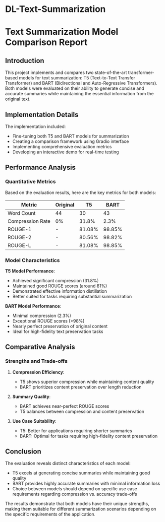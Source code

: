 # DL-Text-Summarization

# Text Summarization Model Comparison Report

## Introduction

This project implements and compares two state-of-the-art transformer-based models for text summarization: T5 (Text-to-Text Transfer Transformer) and BART (Bidirectional and Auto-Regressive Transformers). Both models were evaluated on their ability to generate concise and accurate summaries while maintaining the essential information from the original text.

## Implementation Details

The implementation included:
- Fine-tuning both T5 and BART models for summarization
- Creating a comparison framework using Gradio interface
- Implementing comprehensive evaluation metrics
- Developing an interactive demo for real-time testing

## Performance Analysis

### Quantitative Metrics

Based on the evaluation results, here are the key metrics for both models:

| Metric | Original | T5 | BART |
|--------|----------|-----|------|
| Word Count | 44 | 30 | 43 |
| Compression Rate | 0% | 31.8% | 2.3% |
| ROUGE-1 | - | 81.08% | 98.85% |
| ROUGE-2 | - | 80.56% | 98.82% |
| ROUGE-L | - | 81.08% | 98.85% |

### Model Characteristics

**T5 Model Performance**:
- Achieved significant compression (31.8%)
- Maintained good ROUGE scores (around 81%)
- Demonstrated effective information distillation
- Better suited for tasks requiring substantial summarization

**BART Model Performance**:
- Minimal compression (2.3%)
- Exceptional ROUGE scores (>98%)
- Nearly perfect preservation of original content
- Ideal for high-fidelity text preservation tasks

## Comparative Analysis

### Strengths and Trade-offs

1. **Compression Efficiency**:
   - T5 shows superior compression while maintaining content quality
   - BART prioritizes content preservation over length reduction

2. **Summary Quality**:
   - BART achieves near-perfect ROUGE scores
   - T5 balances between compression and content preservation

3. **Use Case Suitability**:
   - T5: Better for applications requiring shorter summaries
   - BART: Optimal for tasks requiring high-fidelity content preservation

## Conclusion

The evaluation reveals distinct characteristics of each model:
- T5 excels at generating concise summaries while maintaining good quality
- BART provides highly accurate summaries with minimal information loss
- Choice between models should depend on specific use case requirements regarding compression vs. accuracy trade-offs

The results demonstrate that both models have their unique strengths, making them suitable for different summarization scenarios depending on the specific requirements of the application.
